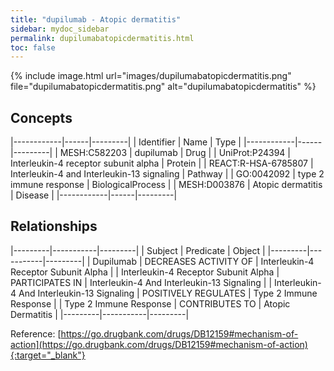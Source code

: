```yaml
---
title: "dupilumab - Atopic dermatitis"
sidebar: mydoc_sidebar
permalink: dupilumabatopicdermatitis.html
toc: false 
---
```


{% include image.html url="images/dupilumabatopicdermatitis.png" file="dupilumabatopicdermatitis.png" alt="dupilumabatopicdermatitis" %}

## Concepts

|------------|------|---------|
| Identifier | Name | Type    |
|------------|------|---------|
| MESH:C582203 | dupilumab | Drug |
| UniProt:P24394 | Interleukin-4 receptor subunit alpha | Protein |
| REACT:R-HSA-6785807 | Interleukin-4 and Interleukin-13 signaling | Pathway |
| GO:0042092 | type 2 immune response | BiologicalProcess |
| MESH:D003876 | Atopic dermatitis | Disease |
|------------|------|---------|

## Relationships

|---------|-----------|---------|
| Subject | Predicate | Object  |
|---------|-----------|---------|
| Dupilumab | DECREASES ACTIVITY OF | Interleukin-4 Receptor Subunit Alpha |
| Interleukin-4 Receptor Subunit Alpha | PARTICIPATES IN | Interleukin-4 And Interleukin-13 Signaling |
| Interleukin-4 And Interleukin-13 Signaling | POSITIVELY REGULATES | Type 2 Immune Response |
| Type 2 Immune Response | CONTRIBUTES TO | Atopic Dermatitis |
|---------|-----------|---------|

Reference: [https://go.drugbank.com/drugs/DB12159#mechanism-of-action](https://go.drugbank.com/drugs/DB12159#mechanism-of-action){:target="_blank"}